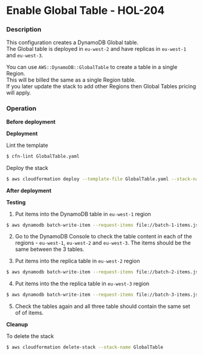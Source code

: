 # Enable Global Table - HOL-204

### Description

This configuration creates a DynamoDB Global table.  
The Global table is deployed in `eu-west-2` and have replicas in `eu-west-1` and `eu-west-3`.

You can use `AWS::DynamoDB::GlobalTable` to create a table in a single Region.  
This will be billed the same as a single Region table.  
If you later update the stack to add other Regions then Global Tables pricing will apply.

### Operation

**Before deployment**

**Deployment**

Lint the template

```bash
$ cfn-lint GlobalTable.yaml
```

Deploy the stack

```bash
$ aws cloudformation deploy --template-file GlobalTable.yaml --stack-name GlobalTable
```

**After deployment**

**Testing**

1. Put items into the DynamoDB table in `eu-west-1` region

```bash
$ aws dynamodb batch-write-item --request-items file://batch-1-items.json --region eu-west-1
```

2. Go to the DynamoDB Console to check the table content in each of the regions - `eu-west-1`, `eu-west-2` and `eu-west-3`.
   The items should be the same between the 3 tables.

3. Put items into the replica table in `eu-west-2` region

```bash
$ aws dynamodb batch-write-item --request-items file://batch-2-items.json --region eu-west-2
```

4. Put items into the the replica table in `eu-west-3` region

```bash
$ aws dynamodb batch-write-item --request-items file://batch-3-items.json --region eu-west-3
```

5. Check the tables again and all three table should contain the same set of of items.

**Cleanup**

To delete the stack

```bash
$ aws cloudformation delete-stack --stack-name GlobalTable
```
